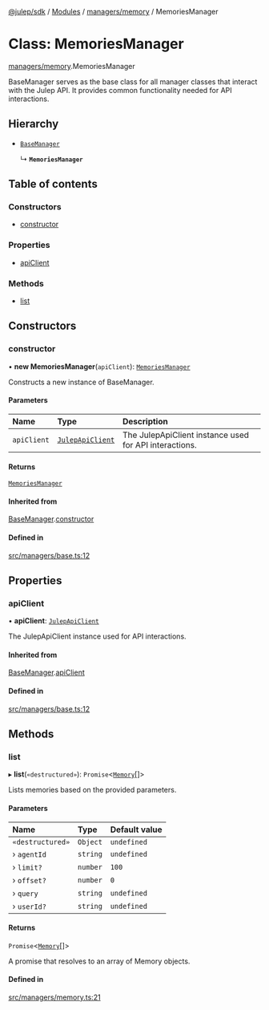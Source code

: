 [@julep/sdk](../README.md) / [Modules](../modules.md) / [managers/memory](../modules/managers_memory.md) / MemoriesManager

# Class: MemoriesManager

[managers/memory](../modules/managers_memory.md).MemoriesManager

BaseManager serves as the base class for all manager classes that interact with the Julep API.
It provides common functionality needed for API interactions.

## Hierarchy

- [`BaseManager`](managers_base.BaseManager.md)

  ↳ **`MemoriesManager`**

## Table of contents

### Constructors

- [constructor](managers_memory.MemoriesManager.md#constructor)

### Properties

- [apiClient](managers_memory.MemoriesManager.md#apiclient)

### Methods

- [list](managers_memory.MemoriesManager.md#list)

## Constructors

### constructor

• **new MemoriesManager**(`apiClient`): [`MemoriesManager`](managers_memory.MemoriesManager.md)

Constructs a new instance of BaseManager.

#### Parameters

| Name | Type | Description |
| :------ | :------ | :------ |
| `apiClient` | [`JulepApiClient`](api_JulepApiClient.JulepApiClient.md) | The JulepApiClient instance used for API interactions. |

#### Returns

[`MemoriesManager`](managers_memory.MemoriesManager.md)

#### Inherited from

[BaseManager](managers_base.BaseManager.md).[constructor](managers_base.BaseManager.md#constructor)

#### Defined in

[src/managers/base.ts:12](https://github.com/julep-ai/julep/blob/5f8292fe66780a88b159375257cdf95f76425be5/sdks/ts/src/managers/base.ts#L12)

## Properties

### apiClient

• **apiClient**: [`JulepApiClient`](api_JulepApiClient.JulepApiClient.md)

The JulepApiClient instance used for API interactions.

#### Inherited from

[BaseManager](managers_base.BaseManager.md).[apiClient](managers_base.BaseManager.md#apiclient)

#### Defined in

[src/managers/base.ts:12](https://github.com/julep-ai/julep/blob/5f8292fe66780a88b159375257cdf95f76425be5/sdks/ts/src/managers/base.ts#L12)

## Methods

### list

▸ **list**(`«destructured»`): `Promise`\<[`Memory`](../modules/api.md#memory)[]\>

Lists memories based on the provided parameters.

#### Parameters

| Name | Type | Default value |
| :------ | :------ | :------ |
| `«destructured»` | `Object` | `undefined` |
| › `agentId` | `string` | `undefined` |
| › `limit?` | `number` | `100` |
| › `offset?` | `number` | `0` |
| › `query` | `string` | `undefined` |
| › `userId?` | `string` | `undefined` |

#### Returns

`Promise`\<[`Memory`](../modules/api.md#memory)[]\>

A promise that resolves to an array of Memory objects.

#### Defined in

[src/managers/memory.ts:21](https://github.com/julep-ai/julep/blob/5f8292fe66780a88b159375257cdf95f76425be5/sdks/ts/src/managers/memory.ts#L21)
